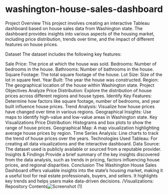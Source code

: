 # washington-house-sales-dashboard
Project Overview
This project involves creating an interactive Tableau dashboard based on house sales data from Washington state. The dashboard provides insights into various aspects of the housing market, including price distribution, trends over time, and the impact of different features on house prices.

Dataset
The dataset includes the following key features:

Sale Price: The price at which the house was sold.
Bedrooms: Number of bedrooms in the house.
Bathrooms: Number of bathrooms in the house.
Square Footage: The total square footage of the house.
Lot Size: Size of the lot in square feet.
Year Built: The year the house was constructed.
Region: The geographical location of the house within Washington state.
Project Objectives
Analyze Price Distribution: Explore the distribution of house prices across different regions and house types.
Identify Key Features: Determine how factors like square footage, number of bedrooms, and year built influence house prices.
Trend Analysis: Visualize how house prices have changed over time in various regions.
Geographical Insights: Use maps to identify high-value and low-value areas in Washington state.
Key Visualizations
Price Distribution: Histograms and box plots to show the range of house prices.
Geographical Map: A map visualization highlighting average house prices by region.
Time Series Analysis: Line charts to track the trend of house prices over the years.
Technologies Used
Tableau: For creating all data visualizations and the interactive dashboard.
Data Source: The dataset used is publicly available or sourced from a reputable provider.
Insights & Findings
Provide a brief summary of the key insights discovered from the data analysis, such as trends in pricing, factors influencing house prices, and regional disparities.
Conclusion
The Washington House Sales Dashboard offers valuable insights into the state’s housing market, making it a useful tool for real estate professionals, buyers, and sellers. It highlights key trends and helps users make data-driven decisions.
/Visualizations:
Repository Contents![Screenshot (1)](https://github.com/user-attachments/assets/93eeecb1-598c-4a82-a176-c3064567fb51)

